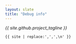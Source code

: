 ```yaml
---
layout: slate
title: "Debug info"
---
```


<!-- https://help.github.com/articles/repository-metadata-on-github-pages/ -->

<em>{{ site.github.project_tagline }}</em>

	{{ site | replace:',',',\n' }}

